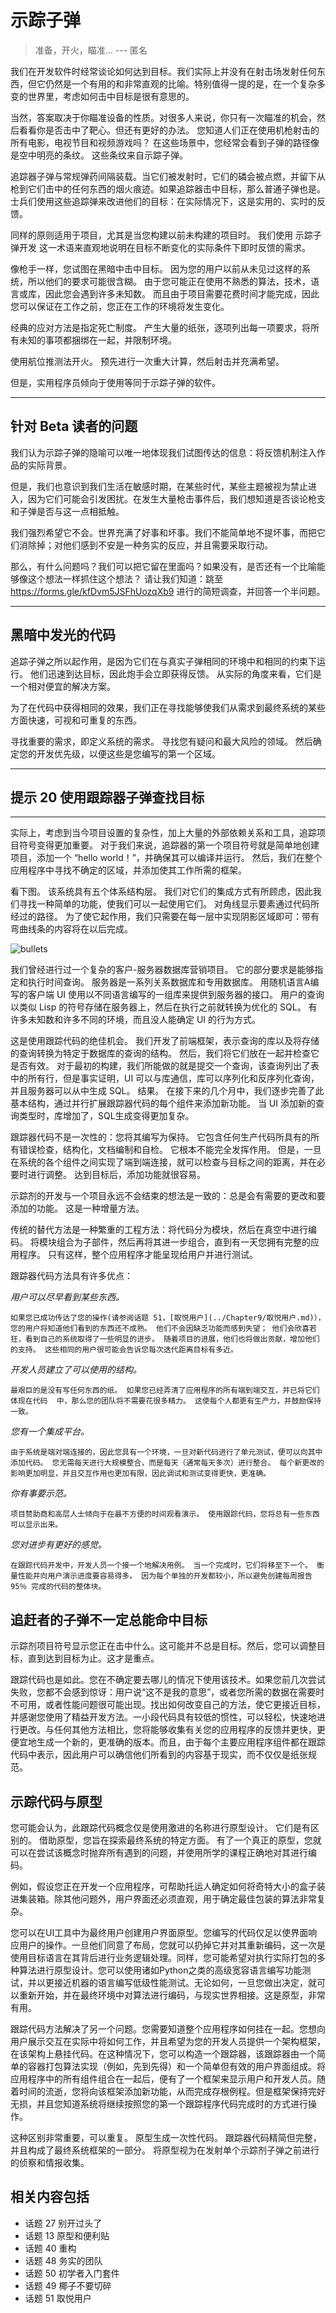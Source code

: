 # 示踪子弹
<!-- 2020.03.10 -->

> 准备，开火，瞄准...
> --- 匿名

我们在开发软件时经常谈论如何达到目标。我们实际上并没有在射击场发射任何东西，但它仍然是一个有用的和非常直观的比喻。特别值得一提的是，在一个复杂多变的世界里，考虑如何击中目标是很有意思的。

当然，答案取决于你瞄准设备的性质。对很多人来说，你只有一次瞄准的机会，然后看看你是否击中了靶心。但还有更好的办法。
您知道人们正在使用机枪射击的所有电影，电视节目和视频游戏吗？ 在这些场景中，您经常会看到子弹的路径像是空中明亮的条纹。 这些条纹来自示踪子弹。

追踪器子弹与常规弹药间隔装载。当它们被发射时，它们的磷会被点燃，并留下从枪到它们击中的任何东西的烟火痕迹。如果追踪器击中目标，那么普通子弹也是。士兵们使用这些追踪弹来改进他们的目标：在实际情况下，这是实用的、实时的反馈。

同样的原则适用于项目，尤其是当您构建以前未构建的项目时。 我们使用 示踪子弹开发 这一术语来直观地说明在目标不断变化的实际条件下即时反馈的需求。

像枪手一样，您试图在黑暗中击中目标。 因为您的用户以前从未见过这样的系统，所以他们的要求可能很含糊。 由于您可能正在使用不熟悉的算法，技术，语言或库，因此您会遇到许多未知数。 而且由于项目需要花费时间才能完成，因此您可以保证在工作之前，您正在工作的环境将发生变化。

经典的应对方法是指定死亡制度。 产生大量的纸张，逐项列出每一项要求，将所有未知的事项都捆绑在一起，并限制环境。

使用航位推测法开火。 预先进行一次重大计算，然后射击并充满希望。

但是，实用程序员倾向于使用等同于示踪子弹的软件。

---

## 针对 Beta 读者的问题
我们认为示踪子弹的隐喻可以唯一地体现我们试图传达的信息：将反馈机制注入作品的实际背景。

但是，我们也意识到我们生活在敏感时期，在某些时代，某些主题被视为禁止进入，因为它们可能会引发困扰。在发生大量枪击事件后，我们想知道是否谈论枪支和子弹是否与这一点相抵触。

我们强烈希望它不会。世界充满了好事和坏事。我们不能简单地不提坏事，而把它们消除掉；对他们感到不安是一种务实的反应，并且需要采取行动。

那么，有什么问题吗？我们可以把它留在里面吗？如果没有，是否还有一个比喻能够像这个想法一样抓住这个想法？
请让我们知道：跳至 https://forms.gle/kfDvm5JSFhUozqXb9 进行的简短调查，并回答一个半问题。

---

## 黑暗中发光的代码

追踪子弹之所以起作用，是因为它们在与真实子弹相同的环境中和相同的约束下运行。 他们迅速到达目标，因此炮手会立即获得反馈。 从实际的角度来看，它们是一个相对便宜的解决方案。

为了在代码中获得相同的效果，我们正在寻找能够使我们从需求到最终系统的某些方面快速，可视和可重复的东西。

寻找重要的需求，即定义系统的需求。 寻找您有疑问和最大风险的领域。 然后确定您的开发优先级，以便这些是您编写的第一个区域。

---
## 提示 20 使用跟踪器子弹查找目标
---

实际上，考虑到当今项目设置的复杂性，加上大量的外部依赖关系和工具，追踪项目符号变得更加重要。 对于我们来说，追踪器的第一个项目符号就是简单地创建项目，添加一个 “hello world！”，并确保其可以编译并运行。 然后，我们在整个应用程序中寻找不确定的区域，并添加使其工作所需的框架。

看下图。 该系统具有五个体系结构层。 我们对它们的集成方式有所顾虑，因此我们寻找一种简单的功能，使我们可以一起使用它们。 对角线显示要素通过代码所经过的路径。 为了使它起作用，我们只需要在每一层中实现阴影区域即可：带有弯曲线条的内容将在以后完成。

![bullets](../assets/bullet.png)

我们曾经进行过一个复杂的客户-服务器数据库营销项目。 它的部分要求是能够指定和执行时间查询。 服务器是一系列关系数据库和专用数据库。 用随机语言A编写的客户端 UI 使用以不同语言编写的一组库来提供到服务器的接口。 用户的查询以类似 Lisp 的符号存储在服务器上，然后在执行之前就转换为优化的 SQL。 有许多未知数和许多不同的环境，而且没人能确定 UI 的行为方式。

这是使用跟踪代码的绝佳机会。 我们开发了前端框架，表示查询的库以及将存储的查询转换为特定于数据库的查询的结构。 然后，我们将它们放在一起并检查它是否有效。 对于最初的构建，我们所能做的就是提交一个查询，该查询列出了表中的所有行，但是事实证明，UI 可以与库通信，库可以序列化和反序列化查询，并且服务器可以从中生成 SQL。 结果。 在接下来的几个月中，我们逐步完善了此基本结构，通过并行扩展跟踪器代码的每个组件来添加新功能。 当 UI 添加新的查询类型时，库增加了，SQL生成变得更加复杂。

跟踪器代码不是一次性的：您将其编写为保持。 它包含任何生产代码所具有的所有错误检查，结构化，文档编制和自检。 它根本不能完全发挥作用。 但是，一旦在系统的各个组件之间实现了端到端连接，就可以检查与目标之间的距离，并在必要时进行调整。 达到目标后，添加功能就很容易。

示踪剂的开发与一个项目永远不会结束的想法是一致的：总是会有需要的更改和要添加的功能。 这是一种增量方法。

传统的替代方法是一种繁重的工程方法：将代码分为模块，然后在真空中进行编码。 将模块组合为子部件，然后再将其进一步组合，直到有一天您拥有完整的应用程序。 只有这样，整个应用程序才能呈现给用户并进行测试。

跟踪器代码方法具有许多优点：

_用户可以尽早看到某些东西。_

    如果您已成功传达了您的操作(请参阅话题 51，[取悦用户](../Chapter9/取悦用户.md)），您的用户将知道他们看到的东西还不成熟。 他们不会因缺乏功能而感到失望； 他们会欣喜若狂，看到自己的系统取得了一些明显的进步。 随着项目的进展，他们也将做出贡献，增加他们的支持。 这些相同的用户很可能会告诉您每次迭代距离目标有多近。

_开发人员建立了可以使用的结构。_

    最艰巨的是没有写任何东西的纸。 如果您已经弄清了应用程序的所有端到端交互，并已将它们体现在代码  中，那么您的团队将不需要花很多精力。 这使每个人都更有生产力，并鼓励保持一致。

_您有一个集成平台。_

    由于系统是端对端连接的，因此您具有一个环境，一旦对新代码进行了单元测试，便可以向其中添加代码。 您无需每天进行大规模整合，而是每天（通常每天多次）进行整合。 每个新更改的影响更加明显，并且交互作用也更加有限，因此调试和测试变得更快，更准确。

_你有事要示范。_

    项目赞助商和高层人士倾向于在最不方便的时间观看演示。 使用跟踪代码，您将总有一些东西可以显示出来。

_您对进步有更好的感觉。_

    在跟踪代码开发中，开发人员一个接一个地解决用例。 当一个完成时，它们将移至下一个。 衡量性能并向用户演示进度要容易得多。 因为每个单独的开发都较小，所以避免创建每周报告 95％ 完成的代码的整体块。

## 追赶者的子弹不一定总能命中目标

示踪剂项目符号显示您正在击中什么。这可能并不总是目标。然后，您可以调整目标，直到达到目标为止。这才是重点。

跟踪代码也是如此。您在不确定要去哪儿的情况下使用该技术。如果您前几次尝试失败，您都不会感到惊讶：用户说“这不是我的意思”，或者您所需的数据在需要时不可用，或者性能问题很可能出现。找出如何改变自己的方法，使它更接近目标，并感谢您使用了精益开发方法。一小段代码具有较低的惯性，可以轻松，快速地进行更改。与任何其他方法相比，您将能够收集有关您的应用程序的反馈并更快，更便宜地生成一个新的，更准确的版本。而且，由于每个主要应用程序组件都在跟踪代码中表示，因此用户可以确信他们所看到的内容基于现实，而不仅仅是纸张规范。

## 示踪代码与原型

您可能会认为，此跟踪代码概念仅是使用激进的名称进行原型设计。 它们是有区别的。 借助原型，您旨在探索最终系统的特定方面。 有了一个真正的原型，您就可以在尝试该概念时抛弃所有遇到的问题，并使用所学的课程正确地对其进行编码。

例如，假设您正在开发一个应用程序，可帮助托运人确定如何将奇特大小的盒子装进集装箱。除其他问题外，用户界面还必须直观，用于确定最佳包装的算法非常复杂。

您可以在UI工具中为最终用户创建用户界面原型。您编写的代码仅足以使界面响应用户的操作。一旦他们同意了布局，您就可以扔掉它并对其重新编码，这一次是使用目标语言在其背后进行业务逻辑处理。同样，您可能希望对执行实际打包的多种算法进行原型设计。您可以使用诸如Python之类的高级宽容语言编写功能测试，并以更接近机器的语言编写低级性能测试。无论如何，一旦您做出决定，就可以重新开始，并在最终环境中对算法进行编码，与现实世界相接。这是原型，非常有用。

跟踪代码方法解决了另一个问题。您需要知道整个应用程序如何挂在一起。您想向用户展示交互在实际中将如何工作，并且希望为您的开发人员提供一个架构框架，在该架构上悬挂代码。在这种情况下，您可以构造一个跟踪器，该跟踪器由一个简单的容器打包算法实现（例如，先到先得）和一个简单但有效的用户界面组成。将应用程序中的所有组件组合在一起后，便有了一个框架来显示用户和开发人员。随着时间的流逝，您将向该框架添加新功能，从而完成存根例程。但是框架保持完好无损，并且您知道系统将继续按照您的第一个跟踪程序代码完成时的方式进行操作。

这种区别非常重要，可以重复。 原型生成一次性代码。 跟踪器代码精简但完整，并且构成了最终系统框架的一部分。 将原型视为在发射单个示踪剂子弹之前进行的侦察和情报收集。

## 相关内容包括

 - 话题 27 别开过头了
 - 话题 13 原型和便利贴
 - 话题 40 重构
 - 话题 48 务实的团队
 - 话题 50 初学者入门套件
 - 话题 49 椰子不要切碎
 - 话题 51 取悦用户

